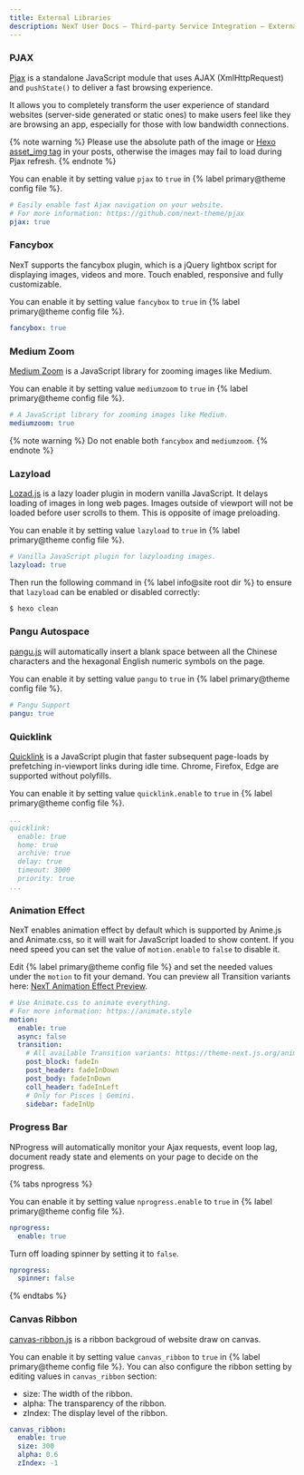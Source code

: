 ```yaml
---
title: External Libraries
description: NexT User Docs – Third-party Service Integration – External Libraries
---
```


### PJAX

[Pjax](https://github.com/MoOx/pjax) is a standalone JavaScript module that uses AJAX (XmlHttpRequest) and `pushState()` to deliver a fast browsing experience.

It allows you to completely transform the user experience of standard websites (server-side generated or static ones) to make users feel like they are browsing an app, especially for those with low bandwidth connections.

{% note warning %}
Please use the absolute path of the image or [Hexo asset_img tag](https://hexo.io/docs/tag-plugins#Include-Assets) in your posts, otherwise the images may fail to load during Pjax refresh.
{% endnote %}

You can enable it by setting value `pjax` to `true` in {% label primary@theme config file %}.

```yml next/_config.yml
# Easily enable fast Ajax navigation on your website.
# For more information: https://github.com/next-theme/pjax
pjax: true
```

### Fancybox

NexT supports the fancybox plugin, which is a jQuery lightbox script for displaying images, videos and more. Touch enabled, responsive and fully customizable.

You can enable it by setting value `fancybox` to `true` in {% label primary@theme config file %}.

```yml next/_config.yml
fancybox: true
```

### Medium Zoom

[Medium Zoom](https://github.com/francoischalifour/medium-zoom) is a JavaScript library for zooming images like Medium.

You can enable it by setting value `mediumzoom` to `true` in {% label primary@theme config file %}.

```yml next/_config.yml
# A JavaScript library for zooming images like Medium.
mediumzoom: true
```

{% note warning %}
Do not enable both `fancybox` and `mediumzoom`.
{% endnote %}

### Lazyload

[Lozad.js](https://github.com/ApoorvSaxena/lozad.js) is a lazy loader plugin in modern vanilla JavaScript. It delays loading of images in long web pages. Images outside of viewport will not be loaded before user scrolls to them. This is opposite of image preloading.

You can enable it by setting value `lazyload` to `true` in {% label primary@theme config file %}.

```yml next/_config.yml
# Vanilla JavaScript plugin for lazyloading images.
lazyload: true
```

Then run the following command in {% label info@site root dir %} to ensure that `lazyload` can be enabled or disabled correctly:

```bash
$ hexo clean
```

### Pangu Autospace

[pangu.js](https://github.com/vinta/pangu.js) will automatically insert a blank space between all the Chinese characters and the hexagonal English numeric symbols on the page.

You can enable it by setting value `pangu` to `true` in {% label primary@theme config file %}.

```yml next/_config.yml
# Pangu Support
pangu: true
```

### Quicklink

[Quicklink](https://github.com/GoogleChromeLabs/quicklink) is a JavaScript plugin that faster subsequent page-loads by prefetching in-viewport links during idle time. Chrome, Firefox, Edge are supported without polyfills.

You can enable it by setting value `quicklink.enable` to `true` in {% label primary@theme config file %}.

```yml next/_config.yml
...
quicklink:
  enable: true
  home: true
  archive: true
  delay: true
  timeout: 3000
  priority: true
...
```

### Animation Effect

NexT enables animation effect by default which is supported by Anime.js and Animate.css, so it will wait for JavaScript loaded to show content.
If you need speed you can set the value of `motion.enable` to `false` to disable it.

Edit {% label primary@theme config file %} and set the needed values under the `motion` to fit your demand. You can preview all Transition variants here: [NexT Animation Effect Preview](https://theme-next.js.org/animate/).

```yml next/_config.yml
# Use Animate.css to animate everything.
# For more information: https://animate.style
motion:
  enable: true
  async: false
  transition:
    # All available Transition variants: https://theme-next.js.org/animate/
    post_block: fadeIn
    post_header: fadeInDown
    post_body: fadeInDown
    coll_header: fadeInLeft
    # Only for Pisces | Gemini.
    sidebar: fadeInUp
```

### Progress Bar

NProgress will automatically monitor your Ajax requests, event loop lag, document ready state and elements on your page to decide on the progress.

{% tabs nprogress %}
<!-- tab <code>nprogress</code> -->
You can enable it by setting value `nprogress.enable` to `true` in {% label primary@theme config file %}.

```yml next/_config.yml
nprogress:
  enable: true
```
<!-- endtab -->
<!-- tab <code>spinner</code> -->
Turn off loading spinner by setting it to `false`.

```yml next/_config.yml
nprogress:
  spinner: false
```

<!-- endtab -->
{% endtabs %}

### Canvas Ribbon

[canvas-ribbon.js](https://github.com/hustcc/ribbon.js) is a ribbon backgroud of website draw on canvas.

You can enable it by setting value `canvas_ribbon` to `true` in {% label primary@theme config file %}. You can also configure the ribbon setting by editing values in `canvas_ribbon` section:

* size: The width of the ribbon.
* alpha: The transparency of the ribbon.
* zIndex: The display level of the ribbon.

```yml next/_config.yml
canvas_ribbon:
  enable: true
  size: 300
  alpha: 0.6
  zIndex: -1
```
